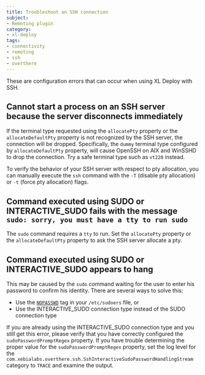 ```yaml
---
title: Troubleshoot an SSH connection
subject:
- Remoting plugin
category:
- xl-deploy
tags:
- connectivity
- remoting
- ssh
- overthere
---
```


These are configuration errors that can occur when using XL Deploy with SSH.

## Cannot start a process on an SSH server because the server disconnects immediately

If the terminal type requested using the `allocatePty` property or the `allocateDefaultPty` property is not recognized by the SSH server, the connection will be dropped. Specifically, the `dummy` terminal type configured by `allocateDefaultPty` property, will cause OpenSSH on AIX and WinSSHD to drop the connection. Try a safe terminal type such as `vt220` instead.

To verify the behavior of your SSH server with respect to pty allocation, you can manually execute the `ssh` command with the `-T` (disable pty allocation) or `-t` (force pty allocation) flags.

## Command executed using SUDO or INTERACTIVE_SUDO fails with the message `sudo: sorry, you must have a tty to run sudo`

The `sudo` command requires a `tty` to run. Set the `allocatePty` property or the `allocateDefaultPty` property to ask the SSH server allocate a pty.

## Command executed using SUDO or INTERACTIVE_SUDO appears to hang

This may be caused by the `sudo` command waiting for the user to enter his password to confirm his identity. There are several ways to solve this:

* Use the [`NOPASSWD`](http://www.gratisoft.us/sudo/sudoers.man.html#nopasswd_and_passwd) tag in your `/etc/sudoers` file, or
* Use the INTERACTIVE_SUDO connection type instead of the SUDO connection type

If you are already using the INTERACTIVE_SUDO connection type and you still get this error, please verify that you have correctly configured the `sudoPasswordPromptRegex` property. If you have trouble determining the proper value for the `sudoPasswordPromptRegex` property, set the log level for the `com.xebialabs.overthere.ssh.SshInteractiveSudoPasswordHandlingStream` category to `TRACE` and examine the output.
